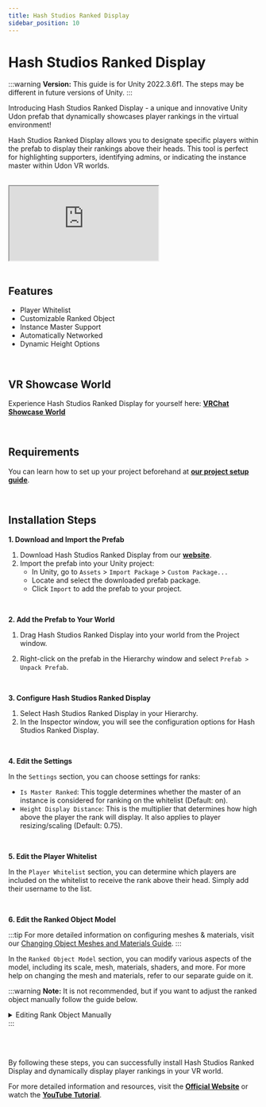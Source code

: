 ```yaml
---
title: Hash Studios Ranked Display
sidebar_position: 10
---
```


# Hash Studios Ranked Display

:::warning
**Version:** This guide is for Unity 2022.3.6f1. The steps may be different in future versions of Unity.
:::

Introducing Hash Studios Ranked Display - a unique and innovative Unity Udon prefab that dynamically showcases player rankings in the virtual environment!

Hash Studios Ranked Display allows you to designate specific players within the prefab to display their rankings above their heads. This tool is perfect for highlighting supporters, identifying admins, or indicating the instance master within Udon VR worlds.

<br/>

<div class="responsive-video">
  <iframe src="https://www.youtube.com/embed/Rvm1jI06w1w" allow="accelerometer; autoplay; encrypted-media; gyroscope; picture-in-picture" allowfullscreen></iframe>
</div>

<br/>

## Features

- Player Whitelist
- Customizable Ranked Object
- Instance Master Support
- Automatically Networked
- Dynamic Height Options

<br/>

## VR Showcase World

Experience Hash Studios Ranked Display for yourself here: **[VRChat Showcase World](https://vrchat.com/home/world/wrld_687388eb-951e-4e29-87c3-52eaee2b85e1)**

<br/>

## Requirements

You can learn how to set up your project beforehand at **[our project setup guide](/docs/general-concepts/settingupudon)**.

<br/>

## Installation Steps

**1. Download and Import the Prefab**

1. Download Hash Studios Ranked Display from our **[website](https://www.hashstudiosllc.com/hashstudiosrankeddisplay)**.
2. Import the prefab into your Unity project:
   - In Unity, go to `Assets` > `Import Package` > `Custom Package...`
   - Locate and select the downloaded prefab package.
   - Click `Import` to add the prefab to your project.

<br/>

**2. Add the Prefab to Your World**

1. Drag Hash Studios Ranked Display into your world from the Project window.

2. Right-click on the prefab in the Hierarchy window and select `Prefab > Unpack Prefab`.

<br/>

**3. Configure Hash Studios Ranked Display**

1. Select Hash Studios Ranked Display in your Hierarchy.
2. In the Inspector window, you will see the configuration options for Hash Studios Ranked Display.

<br/>

**4. Edit the Settings**

In the `Settings` section, you can choose settings for ranks:

- `Is Master Ranked`: This toggle determines whether the master of an instance is considered for ranking on the whitelist (Default: on).
- `Height Display Distance`: This is the multiplier that determines how high above the player the rank will display. It also applies to player resizing/scaling (Default: 0.75).

<br/>

**5. Edit the Player Whitelist**

In the `Player Whitelist` section, you can determine which players are included on the whitelist to receive the rank above their head. Simply add their username to the list.

<br/>

**6. Edit the Ranked Object Model**

:::tip
For more detailed information on configuring meshes & materials, visit our [Changing Object Meshes and Materials Guide](/docs/general-concepts/objectmeshesandmaterials/).
:::

In the `Ranked Object Model` section, you can modify various aspects of the model, including its scale, mesh, materials, shaders, and more. For more help on changing the mesh and materials, refer to our separate guide on it.

:::warning
**Note:** It is not recommended, but if you want to adjust the ranked object manually follow the guide below.

<details>
<summary>Editing Rank Object Manually</summary>

1. Navigate to the prefab in your Unity hierarchy.
2. Look for the child object `Cube Rank`, it is in `Hash Studios Rank Display > Example Object [DO NOT MOVE] > Cube Rank`.
3. Select it and then modify the settings in the hierarchy.

</details>
:::

<br/><br/>

By following these steps, you can successfully install Hash Studios Ranked Display and dynamically display player rankings in your VR world.

For more detailed information and resources, visit the **[Official Website](https://www.hashstudiosllc.com/hashstudiosrankeddisplay)** or watch the **[YouTube Tutorial](https://youtu.be/Rvm1jI06w1w)**.
